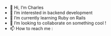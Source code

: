 - 👋 Hi, I’m Charles
- 👀 I’m interested in backend development
- 🌱 I’m currently learning Ruby on Rails
- 💞️ I’m looking to collaborate on something cool !
- 📫 How to reach me : 

<!---
Charles-D112/Charles-D112 is a ✨ special ✨ repository because its `README.md` (this file) appears on your GitHub profile.
You can click the Preview link to take a look at your changes.
--->
